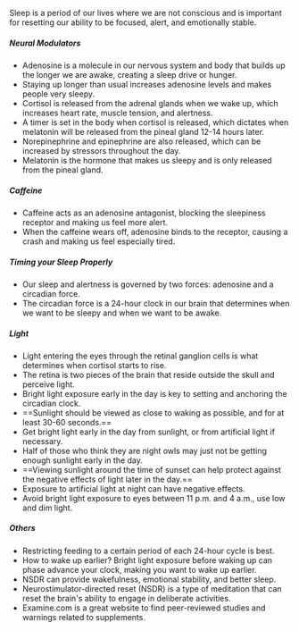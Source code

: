 Sleep is a period of our lives where we are not conscious and is important for resetting our ability to be focused, alert, and emotionally stable.

##### Neural Modulators

* Adenosine is a molecule in our nervous system and body that builds up the longer we are awake, creating a sleep drive or hunger.
* Staying up longer than usual increases adenosine levels and makes people very sleepy.
* Cortisol is released from the adrenal glands when we wake up, which increases heart rate, muscle tension, and alertness.
* A timer is set in the body when cortisol is released, which dictates when melatonin will be released from the pineal gland 12-14 hours later.
* Norepinephrine and epinephrine are also released, which can be increased by stressors throughout the day.
* Melatonin is the hormone that makes us sleepy and is only released from the pineal gland.

##### Caffeine

- Caffeine acts as an adenosine antagonist, blocking the sleepiness receptor and making us feel more alert.
- When the caffeine wears off, adenosine binds to the receptor, causing a crash and making us feel especially tired.

##### Timing your Sleep Properly

- Our sleep and alertness is governed by two forces: adenosine and a circadian force.
- The circadian force is a 24-hour clock in our brain that determines when we want to be sleepy and when we want to be awake.

##### Light

- Light entering the eyes through the retinal ganglion cells is what determines when cortisol starts to rise.
- The retina is two pieces of the brain that reside outside the skull and perceive light.
- Bright light exposure early in the day is key to setting and anchoring the circadian clock.
- ==Sunlight should be viewed as close to waking as possible, and for at least 30-60 seconds.==
- Get bright light early in the day from sunlight, or from artificial light if necessary.
- Half of those who think they are night owls may just not be getting enough sunlight early in the day.
- ==Viewing sunlight around the time of sunset can help protect against the negative effects of light later in the day.==
- Exposure to artificial light at night can have negative effects.
- Avoid bright light exposure to eyes between 11 p.m. and 4 a.m., use low and dim light.

##### Others

- Restricting feeding to a certain period of each 24-hour cycle is best.
- How to wake up earlier? Bright light exposure before waking up can phase advance your clock, making you want to wake up earlier.
- NSDR can provide wakefulness, emotional stability, and better sleep.
- Neurostimulator-directed reset (NSDR) is a type of meditation that can reset the brain's ability to engage in deliberate activities.
- Examine.com is a great website to find peer-reviewed studies and warnings related to supplements.